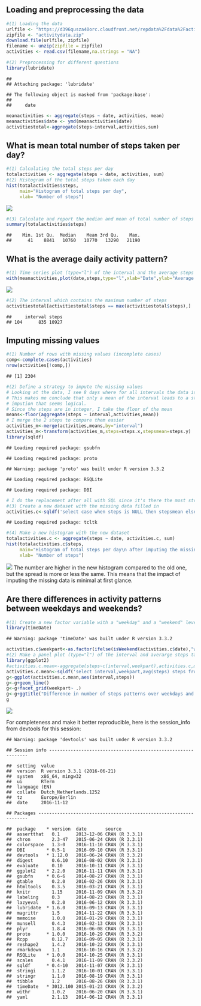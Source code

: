 Loading and preprocessing the data
----------------------------------

``` r
#(1) Loading the data
urlfile <- "https://d396qusza40orc.cloudfront.net/repdata%2Fdata%2Factivity.zip"
zipfile <- "activitydata.zip"
download.file(urlfile, zipfile)
filename <- unzip(zipfile = zipfile)
activities <- read.csv(filename,na.strings = "NA")

#(2) Preprocessing for different questions
library(lubridate)
```

    ## 
    ## Attaching package: 'lubridate'

    ## The following object is masked from 'package:base':
    ## 
    ##     date

``` r
meanactivities <- aggregate(steps ~ date, activities, mean)
meanactivities$date <- ymd(meanactivities$date)
activitiestotal<-aggregate(steps~interval,activities,sum)
```

What is mean total number of steps taken per day?
-------------------------------------------------

``` r
#(1) Calculating the total steps per day
totalactivities <- aggregate(steps ~ date, activities, sum)
#(2) Histogram of the total steps taken each day
hist(totalactivities$steps,
     main="Histogram of total steps per day",
     xlab= "Number of steps")
```

![](PA1_template_files/figure-markdown_github/histogram_total_number-1.png)

``` r
#(3) Calculate and report the median and mean of total number of steps per day  
summary(totalactivities$steps)
```

    ##    Min. 1st Qu.  Median    Mean 3rd Qu.    Max. 
    ##      41    8841   10760   10770   13290   21190

What is the average daily activity pattern?
-------------------------------------------

``` r
#(1) Time series plot (type="l") of the interval and the average steps taken
with(meanactivities,plot(date,steps,type="l",xlab="Date",ylab="Average steps"))
```

![](PA1_template_files/figure-markdown_github/lineplot_average_steps-1.png)

``` r
#(2) The interval which contains the maximum number of steps
activitiestotal[activitiestotal$steps == max(activitiestotal$steps),]
```

    ##     interval steps
    ## 104      835 10927

Imputing missing values
-----------------------

``` r
#(1) Number of rows with missing values (incomplete cases) 
comp<-complete.cases(activities)
nrow(activities[!comp,])
```

    ## [1] 2304

``` r
#(2) Define a strategy to impute the missing values
# Looking at the data, I see 8 days where for all intervals the data is missing.
# This makes me conclude that only a mean of the interval leads to a straightforward 
# impution that seems logical.
# Since the steps are in integer, I take the floor of the mean
means<-floor(aggregate(steps ~ interval,activities,mean)) 
# I merge the 2 steps to compare them easier
activities_m<-merge(activities,means,by="interval")
activities_m<-transform(activities_m,steps=steps.x,stepsmean=steps.y)
library(sqldf)
```

    ## Loading required package: gsubfn

    ## Loading required package: proto

    ## Warning: package 'proto' was built under R version 3.3.2

    ## Loading required package: RSQLite

    ## Loading required package: DBI

``` r
# I do the replacement after all with SQL since it's there the most straightforward to me.
#(3) Create a new dataset with the missing data filled in
activities.c<-sqldf('select case when steps is NULL then stepsmean else steps end steps, date, interval from activities_m')
```

    ## Loading required package: tcltk

``` r
#(4) Make a new histogram with the new dataset
totalactivities.c <- aggregate(steps ~ date, activities.c, sum)
hist(totalactivities.c$steps,
     main="Histogram of total steps per day\n after imputing the missing values",
     xlab= "Number of steps")
```

![](PA1_template_files/figure-markdown_github/missing_value-1.png) The number are higher in the new histogram compared to the old one, but the spread is more or less the same. This means that the impact of imputing the missing data is minimal at first glance.

Are there differences in activity patterns between weekdays and weekends?
-------------------------------------------------------------------------

``` r
#(1) Create a new factor variable with a "weekday" and a "weekend" level
library(timeDate)
```

    ## Warning: package 'timeDate' was built under R version 3.3.2

``` r
activities.c$weekpart<-as.factor(ifelse(isWeekend(activities.c$date),"weekday","weekend"))
#(2) Make a panel plot (type="l") of the interval and averarge steps taken across weekday and weekend days
library(ggplot2)
#activities.c.mean<-aggregate(steps~c(interval,weekpart),activities.c,mean)
activities.c.mean<-sqldf('select interval,weekpart,avg(steps) steps from \"activities.c\" group by interval,weekpart')
g<-ggplot(activities.c.mean,aes(interval,steps))
g<-g+geom_line()
g<-g+facet_grid(weekpart~ .)
g<-g+ggtitle("Difference in number of steps patterns over weekdays and weekends")
g
```

![](PA1_template_files/figure-markdown_github/unnamed-chunk-1-1.png)

For completeness and make it better reproducible, here is the session\_info from devtools for this session:

    ## Warning: package 'devtools' was built under R version 3.3.2

    ## Session info --------------------------------------------------------------

    ##  setting  value                       
    ##  version  R version 3.3.1 (2016-06-21)
    ##  system   x86_64, mingw32             
    ##  ui       RTerm                       
    ##  language (EN)                        
    ##  collate  Dutch_Netherlands.1252      
    ##  tz       Europe/Berlin               
    ##  date     2016-11-12

    ## Packages ------------------------------------------------------------------

    ##  package    * version  date       source        
    ##  assertthat   0.1      2013-12-06 CRAN (R 3.3.1)
    ##  chron        2.3-47   2015-06-24 CRAN (R 3.3.1)
    ##  colorspace   1.3-0    2016-11-10 CRAN (R 3.3.1)
    ##  DBI        * 0.5-1    2016-09-10 CRAN (R 3.3.1)
    ##  devtools   * 1.12.0   2016-06-24 CRAN (R 3.3.2)
    ##  digest       0.6.10   2016-08-02 CRAN (R 3.3.1)
    ##  evaluate     0.10     2016-10-11 CRAN (R 3.3.1)
    ##  ggplot2    * 2.2.0    2016-11-11 CRAN (R 3.3.1)
    ##  gsubfn     * 0.6-6    2014-08-27 CRAN (R 3.3.1)
    ##  gtable       0.2.0    2016-02-26 CRAN (R 3.3.1)
    ##  htmltools    0.3.5    2016-03-21 CRAN (R 3.3.1)
    ##  knitr        1.15     2016-11-09 CRAN (R 3.3.2)
    ##  labeling     0.3      2014-08-23 CRAN (R 3.3.1)
    ##  lazyeval     0.2.0    2016-06-12 CRAN (R 3.3.1)
    ##  lubridate  * 1.6.0    2016-09-13 CRAN (R 3.3.1)
    ##  magrittr     1.5      2014-11-22 CRAN (R 3.3.1)
    ##  memoise      1.0.0    2016-01-29 CRAN (R 3.3.1)
    ##  munsell      0.4.3    2016-02-13 CRAN (R 3.3.1)
    ##  plyr         1.8.4    2016-06-08 CRAN (R 3.3.1)
    ##  proto      * 1.0.0    2016-10-29 CRAN (R 3.3.2)
    ##  Rcpp         0.12.7   2016-09-05 CRAN (R 3.3.1)
    ##  reshape2     1.4.2    2016-10-22 CRAN (R 3.3.1)
    ##  rmarkdown    1.1      2016-10-16 CRAN (R 3.3.2)
    ##  RSQLite    * 1.0.0    2014-10-25 CRAN (R 3.3.1)
    ##  scales       0.4.1    2016-11-09 CRAN (R 3.3.2)
    ##  sqldf      * 0.4-10   2014-11-07 CRAN (R 3.3.1)
    ##  stringi      1.1.2    2016-10-01 CRAN (R 3.3.1)
    ##  stringr      1.1.0    2016-08-19 CRAN (R 3.3.1)
    ##  tibble       1.2      2016-08-26 CRAN (R 3.3.1)
    ##  timeDate   * 3012.100 2015-01-23 CRAN (R 3.3.2)
    ##  withr        1.0.2    2016-06-20 CRAN (R 3.3.1)
    ##  yaml         2.1.13   2014-06-12 CRAN (R 3.3.1)
